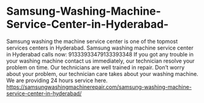 # Samsung-Washing-Machine-Service-Center-in-Hyderabad-
Samsung washing the machine service center is one of the topmost services centers in Hyderabad. Samsung washing machine service center in Hyderabad calls now: 91333933479133393348 If you got any trouble in your washing machine contact us immediately, our technician resolve your problem on time. Our technicians are well trained in repair. Don’t worry about your problem, our technician care takes about your washing machine. We are providing 24 hours service here. https://samsungwashingmachinerepair.com/samsung-washing-machine-service-center-in-hyderabad/   
